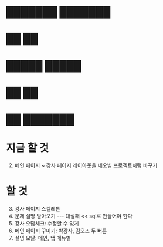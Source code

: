 # ███████ ███████ 
# ██      ██      
# █████   █████   
# ██      ██      
# ██      ███████ 

# 지금 할 것
2. 메인 페이지 ~ 강사 페이지 레이아웃을 네오빔 프로젝트처럼 바꾸기

# 할 것
3. 강사 페이지 스켈레톤
1. 문제 설명 받아오기 --- 대실패 << sql로 만들어야 한다
4. 강사 오답체크: 수정할 수 있게
5. 메인 페이지 꾸미기: 박강사, 김오즈 두 버튼
6. 설명 모달: 메인, 탭 메뉴별


